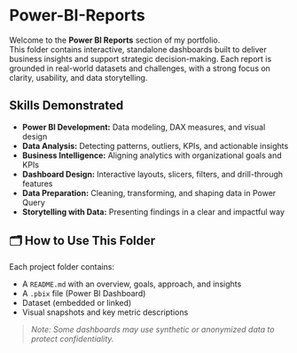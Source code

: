 # Power-BI-Reports
Welcome to the **Power BI Reports** section of my portfolio.  
This folder contains interactive, standalone dashboards built to deliver business insights and support strategic decision-making. Each report is grounded in real-world datasets and challenges, with a strong focus on clarity, usability, and data storytelling.

## Skills Demonstrated

- **Power BI Development:** Data modeling, DAX measures, and visual design  
- **Data Analysis:** Detecting patterns, outliers, KPIs, and actionable insights  
- **Business Intelligence:** Aligning analytics with organizational goals and KPIs  
- **Dashboard Design:** Interactive layouts, slicers, filters, and drill-through features  
- **Data Preparation:** Cleaning, transforming, and shaping data in Power Query  
- **Storytelling with Data:** Presenting findings in a clear and impactful way  

## 🗂️ How to Use This Folder
Each project folder contains:
- A `README.md` with an overview, goals, approach, and insights  
- A `.pbix` file (Power BI Dashboard)  
- Dataset (embedded or linked)  
- Visual snapshots and key metric descriptions  
> *Note: Some dashboards may use synthetic or anonymized data to protect confidentiality.*
